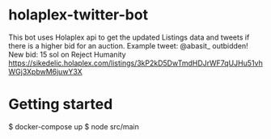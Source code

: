 # holaplex-twitter-bot

This bot uses Holaplex api to get the updated Listings data and tweets if there is a higher bid for an auction.
Example tweet:
@abasit_ outbidden! New bid: 15 sol on Reject Humanity https://sikedelic.holaplex.com/listings/3kP2kD5DwTmdHDJrWF7qUJHu51vhWGj3XpbwM6juwY3X


# Getting started
$ docker-compose up
$ node src/main
